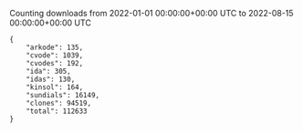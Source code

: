 
Counting downloads from 2022-01-01 00:00:00+00:00 UTC to 2022-08-15 00:00:00+00:00 UTC

```
{
    "arkode": 135,
    "cvode": 1039,
    "cvodes": 192,
    "ida": 305,
    "idas": 130,
    "kinsol": 164,
    "sundials": 16149,
    "clones": 94519,
    "total": 112633
}
```
